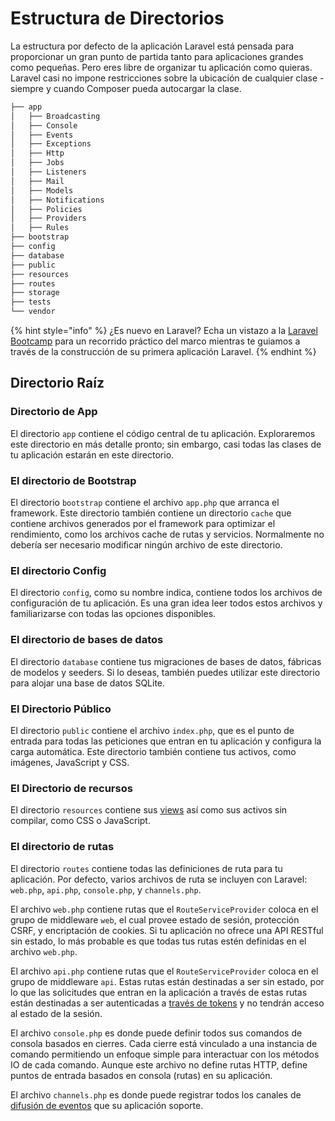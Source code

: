 # Estructura de Directorios

La estructura por defecto de la aplicación Laravel está pensada para proporcionar un gran punto de partida tanto para aplicaciones grandes como pequeñas. Pero eres libre de organizar tu aplicación como quieras. Laravel casi no impone restricciones sobre la ubicación de cualquier clase - siempre y cuando Composer pueda autocargar la clase.

```markdown
├── app
│   ├── Broadcasting
│   ├── Console
│   ├── Events
│   ├── Exceptions
│   ├── Http
│   ├── Jobs
│   ├── Listeners
│   ├── Mail
│   ├── Models
│   ├── Notifications
│   ├── Policies
│   ├── Providers
│   ├── Rules
├── bootstrap
├── config
├── database
├── public
├── resources 
├── routes
├── storage
├── tests 
└── vendor
```

{% hint style="info" %}
¿Es nuevo en Laravel? Echa un vistazo a la [Laravel Bootcamp](https://bootcamp.laravel.com/) para un recorrido práctico del marco mientras te guiamos a través de la construcción de su primera aplicación Laravel.
{% endhint %}

## Directorio Raíz

### Directorio de App

El directorio `app` contiene el código central de tu aplicación. Exploraremos este directorio en más detalle pronto; sin embargo, casi todas las clases de tu aplicación estarán en este directorio.

### El directorio de Bootstrap

El directorio `bootstrap` contiene el archivo `app.php` que arranca el framework. Este directorio también contiene un directorio `cache` que contiene archivos generados por el framework para optimizar el rendimiento, como los archivos cache de rutas y servicios. Normalmente no debería ser necesario modificar ningún archivo de este directorio.

### El directorio Config

El directorio `config`, como su nombre indica, contiene todos los archivos de configuración de tu aplicación. Es una gran idea leer todos estos archivos y familiarizarse con todas las opciones disponibles.

### El directorio de bases de datos

El directorio `database` contiene tus migraciones de bases de datos, fábricas de modelos y seeders. Si lo deseas, también puedes utilizar este directorio para alojar una base de datos SQLite.

### El Directorio Público

El directorio `public` contiene el archivo `index.php`, que es el punto de entrada para todas las peticiones que entran en tu aplicación y configura la carga automática. Este directorio también contiene tus activos, como imágenes, JavaScript y CSS.

### El Directorio de recursos

El directorio `resources` contiene sus [views](https://laravel.com/docs/10.x/views) así como sus activos sin compilar, como CSS o JavaScript.

### El directorio de rutas

El directorio `routes` contiene todas las definiciones de ruta para tu aplicación. Por defecto, varios archivos de ruta se incluyen con Laravel: `web.php`, `api.php`, `console.php`, y `channels.php`.

El archivo `web.php` contiene rutas que el `RouteServiceProvider` coloca en el grupo de middleware `web`, el cual provee estado de sesión, protección CSRF, y encriptación de cookies. Si tu aplicación no ofrece una API RESTful sin estado, lo más probable es que todas tus rutas estén definidas en el archivo `web.php`.

El archivo `api.php` contiene rutas que el `RouteServiceProvider` coloca en el grupo de middleware `api`. Estas rutas están destinadas a ser sin estado, por lo que las solicitudes que entran en la aplicación a través de estas rutas están destinadas a ser autenticadas a [través de tokens](https://laravel.com/docs/10.x/sanctum) y no tendrán acceso al estado de la sesión.

El archivo `console.php` es donde puede definir todos sus comandos de consola basados en cierres. Cada cierre está vinculado a una instancia de comando permitiendo un enfoque simple para interactuar con los métodos IO de cada comando. Aunque este archivo no define rutas HTTP, define puntos de entrada basados en consola (rutas) en su aplicación.

El archivo `channels.php` es donde puede registrar todos los canales de [difusión de eventos](https://laravel.com/docs/10.x/broadcasting) que su aplicación soporte.

